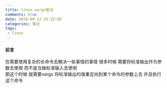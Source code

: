 ```yaml
---
title: linux-xargs笔记
comments: true
date: 2018-09-12 15:22:09
categories: 笔记
tags:
 - linux 
---
```

#### 前言
在需要使用复杂的长命令去解决一些事情的事情 很多时候 需要将标准输出作为参数去使用 而不是当做标准输入去使用  
那这个时候 就需要xargs 将标准输出的值重定向到某个命令的参数上去 并且执行这个命令 

